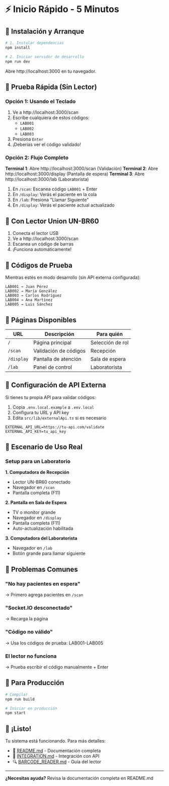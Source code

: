 # ⚡ Inicio Rápido - 5 Minutos

## 🚀 Instalación y Arranque

```bash
# 1. Instalar dependencias
npm install

# 2. Iniciar servidor de desarrollo
npm run dev
```

Abre http://localhost:3000 en tu navegador.

## 🎯 Prueba Rápida (Sin Lector)

### Opción 1: Usando el Teclado

1. Ve a http://localhost:3000/scan
2. Escribe cualquiera de estos códigos:
   - `LAB001`
   - `LAB002`
   - `LAB003`
3. Presiona `Enter`
4. ¡Deberías ver el código validado!

### Opción 2: Flujo Completo

**Terminal 1**: Abre http://localhost:3000/scan (Validación)
**Terminal 2**: Abre http://localhost:3000/display (Pantalla de espera)
**Terminal 3**: Abre http://localhost:3000/lab (Laboratorista)

1. En `/scan`: Escanea código `LAB001` + Enter
2. En `/display`: Verás el paciente en la cola
3. En `/lab`: Presiona "Llamar Siguiente"
4. En `/display`: Verás el paciente actual actualizado

## 🔌 Con Lector Union UN-BR60

1. Conecta el lector USB
2. Ve a http://localhost:3000/scan
3. Escanea un código de barras
4. ¡Funciona automáticamente!

## 📝 Códigos de Prueba

Mientras estés en modo desarrollo (sin API externa configurada):

```
LAB001 → Juan Pérez
LAB002 → María González
LAB003 → Carlos Rodríguez
LAB004 → Ana Martínez
LAB005 → Luis Sánchez
```

## 🎨 Páginas Disponibles

| URL | Descripción | Para quién |
|-----|-------------|-----------|
| `/` | Página principal | Selección de rol |
| `/scan` | Validación de códigos | Recepción |
| `/display` | Pantalla de atención | Sala de espera |
| `/lab` | Panel de control | Laboratorista |

## 🔧 Configuración de API Externa

Si tienes tu propia API para validar códigos:

1. Copia `.env.local.example` a `.env.local`
2. Configura tu URL y API key
3. Edita `src/lib/externalApi.ts` si es necesario

```env
EXTERNAL_API_URL=https://tu-api.com/validate
EXTERNAL_API_KEY=tu_api_key
```

## 🎯 Escenario de Uso Real

### Setup para un Laboratorio

**1. Computadora de Recepción**
- Lector UN-BR60 conectado
- Navegador en `/scan`
- Pantalla completa (F11)

**2. Pantalla en Sala de Espera**
- TV o monitor grande
- Navegador en `/display`
- Pantalla completa (F11)
- Auto-actualización habilitada

**3. Computadora del Laboratorista**
- Navegador en `/lab`
- Botón grande para llamar siguiente

## 🐛 Problemas Comunes

### "No hay pacientes en espera"
→ Primero agrega pacientes en `/scan`

### "Socket.IO desconectado"
→ Recarga la página

### "Código no válido"
→ Usa los códigos de prueba: LAB001-LAB005

### El lector no funciona
→ Prueba escribir el código manualmente + Enter

## 📱 Para Producción

```bash
# Compilar
npm run build

# Iniciar en producción
npm start
```

## 🎉 ¡Listo!

Tu sistema está funcionando. Para más detalles:
- 📖 [README.md](./README.md) - Documentación completa
- 🔌 [INTEGRATION.md](./INTEGRATION.md) - Integración con API
- 🔍 [BARCODE_READER.md](./BARCODE_READER.md) - Guía del lector

---

**¿Necesitas ayuda?** Revisa la documentación completa en README.md


